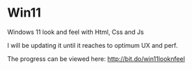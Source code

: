 # Win11

Windows 11 look and feel with Html, Css and Js

I will be updating it until it reaches to optimum UX and perf.

The progress can be viewed here:
http://bit.do/win11looknfeel
